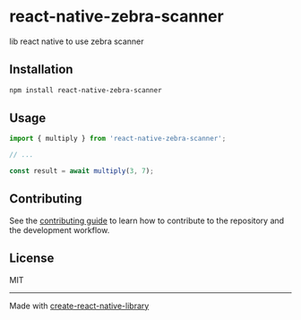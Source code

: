 # react-native-zebra-scanner

lib react native to use zebra scanner

## Installation

```sh
npm install react-native-zebra-scanner
```

## Usage

```js
import { multiply } from 'react-native-zebra-scanner';

// ...

const result = await multiply(3, 7);
```

## Contributing

See the [contributing guide](CONTRIBUTING.md) to learn how to contribute to the repository and the development workflow.

## License

MIT

---

Made with [create-react-native-library](https://github.com/callstack/react-native-builder-bob)
